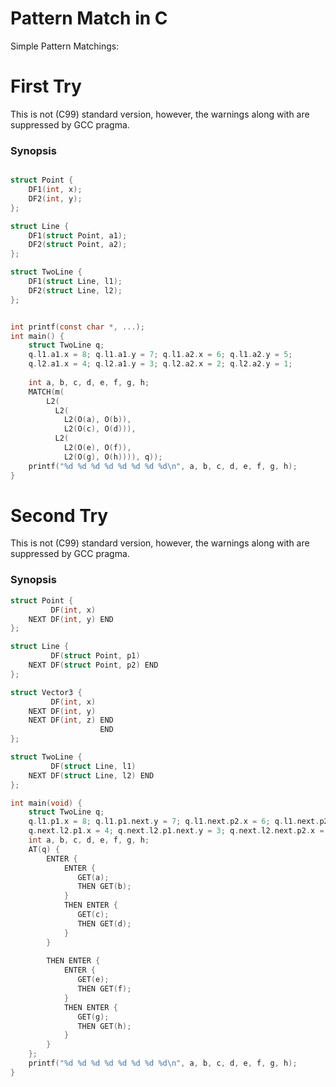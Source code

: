 Pattern Match in C
======================
Simple Pattern Matchings:


First Try
======================
This is not (C99) standard version, however, the warnings along with are suppressed by GCC pragma.


### Synopsis
```c

struct Point {
    DF1(int, x);
    DF2(int, y);
};

struct Line {
    DF1(struct Point, a1);
    DF2(struct Point, a2);
};

struct TwoLine {
    DF1(struct Line, l1);
    DF2(struct Line, l2);
};


int printf(const char *, ...);
int main() {
    struct TwoLine q;
    q.l1.a1.x = 8; q.l1.a1.y = 7; q.l1.a2.x = 6; q.l1.a2.y = 5;
    q.l2.a1.x = 4; q.l2.a1.y = 3; q.l2.a2.x = 2; q.l2.a2.y = 1;
     
    int a, b, c, d, e, f, g, h;
    MATCH(m(
        L2(
          L2( 
            L2(O(a), O(b)), 
            L2(O(c), O(d))),
          L2( 
            L2(O(e), O(f)), 
            L2(O(g), O(h)))), q));
    printf("%d %d %d %d %d %d %d %d\n", a, b, c, d, e, f, g, h);
}
```

Second Try
======================
This is not (C99) standard version, however, the warnings along with are suppressed by GCC pragma.


### Synopsis
```c
struct Point {
         DF(int, x)
    NEXT DF(int, y) END
};

struct Line {
         DF(struct Point, p1)
    NEXT DF(struct Point, p2) END
};

struct Vector3 {
         DF(int, x)
    NEXT DF(int, y) 
    NEXT DF(int, z) END
                    END
};

struct TwoLine {
         DF(struct Line, l1)
    NEXT DF(struct Line, l2) END
}; 

int main(void) {
    struct TwoLine q;
    q.l1.p1.x = 8; q.l1.p1.next.y = 7; q.l1.next.p2.x = 6; q.l1.next.p2.next.y = 5;
    q.next.l2.p1.x = 4; q.next.l2.p1.next.y = 3; q.next.l2.next.p2.x = 2; q.next.l2.next.p2.next.y = 1;
    int a, b, c, d, e, f, g, h;
    AT(q) {
        ENTER {
            ENTER {
               GET(a);
               THEN GET(b);
            }
            THEN ENTER {
               GET(c);
               THEN GET(d);
            }
        }
                                                                                                                      
        THEN ENTER {
            ENTER {
               GET(e);
               THEN GET(f);
            }
            THEN ENTER {
               GET(g);
               THEN GET(h);
            }
        }
    };
    printf("%d %d %d %d %d %d %d %d\n", a, b, c, d, e, f, g, h); 
}
```


